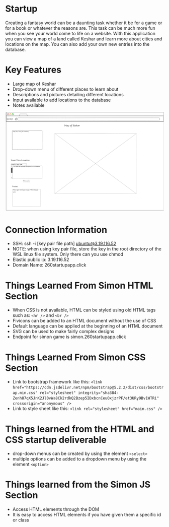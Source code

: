 # Startup
Creating a fantasy world can be a daunting task whether it be for a game or for a book or whatever the reasons are. This task can be much more fun when you see your world come to life on a website. With this application you can view a map of a land called Keshar and learn more about cities and locations on the map. You can also add your own new entries into the database.
# Key Features
- Large map of Keshar
- Drop-down menu of different places to learn about
- Descriptions and pictures detailing different locations
- Input available to add locations to the database
- Notes available

![sc](plan.png)

# Connection Information
- SSH: ssh -i [key pair file path] ubuntu@3.19.116.52
- NOTE: when using key pair file, store the key in the root directory of the WSL linux file system. Only there can you use chmod
- Elastic public ip: 3.19.116.52
- Domain Name: 260startupapp.click

# Things Learned From Simon HTML Section
- When CSS is not available, HTML can be styled using old HTML tags such as: `<hr />` and `<br />`
- Fivicons can be added to an HTML document without the use of CSS
- Default language can be applied at the beginning of an HTML document
- SVG can be used to make fairly complex designs
- Endpoint for simon game is simon.260startupapp.click

# Things Learned From Simon CSS Section
- Link to bootstrap framework like this: `<link
      href="https://cdn.jsdelivr.net/npm/bootstrap@5.2.2/dist/css/bootstrap.min.css"
      rel="stylesheet"
      integrity="sha384-Zenh87qX5JnK2Jl0vWa8Ck2rdkQ2Bzep5IDxbcnCeuOxjzrPF/et3URy9Bv1WTRi"
      crossorigin="anonymous"
    />`
- Link to style sheet like this: `<link rel="stylesheet" href="main.css" />`

# Things learned from the HTML and CSS startup deliverable
- drop-down menus can be created by using the element `<select>`
- multiple options can be added to a dropdown menu by using the element `<option>`

# Things learned from the Simon JS Section
- Access HTML elements through the DOM
- It is easy to access HTML elements if you have given them a specific id or class
